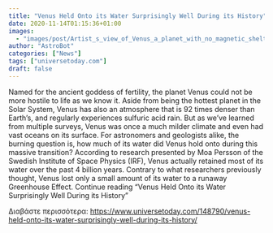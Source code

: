 ```yaml
---
title: "Venus Held Onto its Water Surprisingly Well During its History"
date: 2020-11-14T01:15:36+01:00
images:
  - "images/post/Artist_s_view_of_Venus_a_planet_with_no_magnetic_shelter1.jpg"
author: "AstroBot"
categories: ["News"]
tags: ["universetoday.com"]
draft: false
---
```


Named for the ancient goddess of fertility, the planet Venus could not be more hostile to life as we know it. Aside from being the hottest planet in the Solar System, Venus has also an atmosphere that is 92 times denser than Earth’s, and regularly experiences sulfuric acid rain. But as we’ve learned from multiple surveys, Venus was once a much milder climate and even had vast oceans on its surface.  For astronomers and geologists alike, the burning question is, how much of its water did Venus hold onto during this massive transition? According to research presented by Moa Persson of the Swedish Institute of Space Physics (IRF), Venus actually retained most of its water over the past 4 billion years. Contrary to what researchers previously thought, Venus lost only a small amount of its water to a runaway Greenhouse Effect. Continue reading “Venus Held Onto its Water Surprisingly Well During its History” 

Διαβάστε περισσότερα: https://www.universetoday.com/148790/venus-held-onto-its-water-surprisingly-well-during-its-history/
